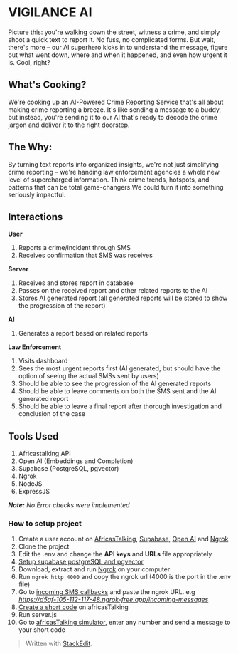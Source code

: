﻿# VIGILANCE AI
Picture this: you're walking down the street, witness a crime, and simply shoot a quick text to report it. No fuss, no complicated forms. But wait, there's more – our AI superhero kicks in to understand the message, figure out what went down, where and when it happened, and even how urgent it is. Cool, right?
## What's Cooking?
We're cooking up an AI-Powered Crime Reporting Service that's all about making crime reporting a breeze. It's like sending a message to a buddy, but instead, you're sending it to our AI that's ready to decode the crime jargon and deliver it to the right doorstep.
## The Why:
By turning text reports into organized insights, we're not just simplifying crime reporting – we're handing law enforcement agencies a whole new level of supercharged information. Think crime trends, hotspots, and patterns that can be total game-changers.We could turn it into something seriously impactful.
## Interactions
**User**
1.  Reports a crime/incident through SMS
2.  Receives confirmation that SMS was receives  

**Server**
1.  Receives and stores report in database
2.  Passes on the received report and other related reports to the AI
3.  Stores AI generated report (all generated reports will be stored to show the progression of the report)
    
**AI**
1.  Generates a report based on related reports

**Law Enforcement**
1.  Visits dashboard
2.  Sees the most urgent reports first (AI generated, but should have the option of seeing the actual SMSs sent by users)
3.  Should be able to see the progression of the AI generated reports
4.  Should be able to leave comments on both the SMS sent and the AI generated report
5.  Should be able to leave a final report after thorough investigation and conclusion of the case

## Tools Used
1. Africastalking API
2. Open AI (Embeddings and Completion)
3. Supabase (PostgreSQL, pgvector)
4. Ngrok
5. NodeJS
6. ExpressJS

***Note:*** *No Error checks were implemented*
### How to setup project
1. Create a user account on [AfricasTalking](https://account.africastalking.com), [Supabase](https://supabase.com),  [Open AI](https://ngrok.com/) and [Ngrok](https://ngrok.com/)
2. Clone the project
3. Edit the .env and change the **API keys** and **URLs** file appropriately
4. [Setup supabase postgreSQL and pgvector](https://supabase.com/blog/openai-embeddings-postgres-vector)
5. Download, extract and run [Ngrok](https://ngrok.com/download) on your computer
6. Run `ngrok http 4000` and copy the ngrok url (4000 is the port in the .env file)
7. Go to [incoming SMS callbacks](https://account.africastalking.com/apps/sandbox/sms/inbox/callback) and paste the ngrok URL. e.g *https://d5af-105-112-117-48.ngrok-free.app/incoming-messages*
8. [Create a short code](https://account.africastalking.com/apps/sandbox/sms/shortcodes/create) on africasTalking
9. Run server.js
10. Go to [africasTalking simulator](https://developers.africastalking.com/simulator), enter any number and send a message to your short code

> Written with [StackEdit](https://stackedit.io/).
